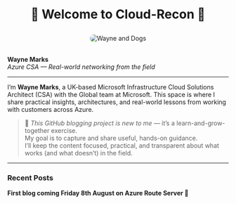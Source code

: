<!-- README.md or _index.md -->

<!-- Top-centre welcome message -->
<div align="center">
  <h1>👋 Welcome to Cloud-Recon 👋</h1>
</div>

<!-- Hero image (centre) -->
<div align="center">
  <img src="/Azure-Blog/assets/images/Cloud-Recon.webp" alt="Wayne and Dogs" style="max-width: 700px; border-radius: 12px; margin-top: 10px;" />
</div>

<!-- Profile block (top left) -->
<br />

**Wayne Marks**  
*Azure CSA — Real-world networking from the field*

---

I’m **Wayne Marks**, a UK-based Microsoft Infrastructure Cloud Solutions Architect (CSA) with the Global team at Microsoft. This space is where I share practical insights, architectures, and real-world lessons from working with customers across Azure.

> 🔷 *This GitHub blogging project is new to me* — it’s a learn-and-grow-together exercise.  
> My goal is to capture and share useful, hands-on guidance.  
> I’ll keep the content focused, practical, and transparent about what works (and what doesn’t) in the field.

---

<!-- Replace post link section with a placeholder -->
### Recent Posts

**First blog coming Friday 8th August on Azure Route Server 👋**
